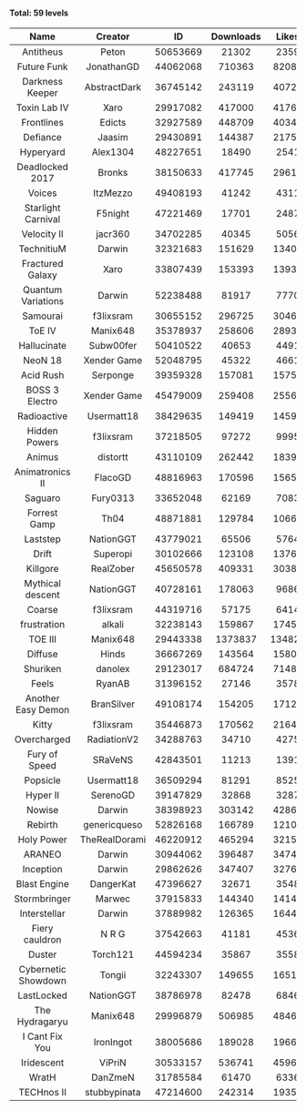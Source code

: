 #### Total: 59 levels

| Name | Creator | ID | Downloads | Likes |
|:---:|:---:|:---:|:---:|:---:|
| Antitheus | Peton | 50653669 | 21302 | 2359
| Future Funk | JonathanGD | 44062068 | 710363 | 82089
| Darkness Keeper | AbstractDark | 36745142 | 243119 | 40725
| Toxin Lab IV | Xaro | 29917082 | 417000 | 41769
| Frontlines | Edicts | 32927589 | 448709 | 40342
| Defiance | Jaasim | 29430891 | 144387 | 21753
| Hyperyard | Alex1304 | 48227651 | 18490 | 2541
| Deadlocked 2017 | Bronks | 38150633 | 417745 | 29619
| Voices | ItzMezzo | 49408193 | 41242 | 4311
| Starlight Carnival | F5night | 47221469 | 17701 | 2487
| Velocity II | jacr360 | 34702285 | 40345 | 5056
| TechnitiuM | Darwin | 32321683 | 151629 | 13409
| Fractured Galaxy  | Xaro | 33807439 | 153393 | 13931
| Quantum Variations | Darwin | 52238488 | 81917 | 7770
| Samourai | f3lixsram | 30655152 | 296725 | 30460
| ToE IV  | Manix648 | 35378937 | 258606 | 28934
| Hallucinate | Subw00fer | 50410522 | 40653 | 4491
| NeoN 18 | Xender Game | 52048795 | 45322 | 4661
| Acid Rush | Serponge | 39359328 | 157081 | 15757
| BOSS 3 Electro | Xender Game | 45479009 | 259408 | 25566
| Radioactive | Usermatt18 | 38429635 | 149419 | 14597
| Hidden Powers | f3lixsram | 37218505 | 97272 | 9995
| Animus | distortt | 43110109 | 262442 | 18390
| Animatronics II | FlacoGD | 48816963 | 170596 | 15652
| Saguaro | Fury0313 | 33652048 | 62169 | 7083
| Forrest Gamp | Th04 | 48871881 | 129784 | 10663
| Laststep | NationGGT | 43779021 | 65506 | 5764
| Drift | Superopi | 30102666 | 123108 | 13769
| Killgore | RealZober | 45650578 | 409331 | 30385
| Mythical descent | NationGGT | 40728161 | 178063 | 9686
| Coarse | f3lixsram | 44319716 | 57175 | 6414
| frustration | alkali | 32238143 | 159867 | 17456
| TOE III | Manix648 | 29443338 | 1373837 | 134823
| Diffuse | Hinds | 36667269 | 143564 | 15801
| Shuriken | danolex | 29123017 | 684724 | 71481
| Feels | RyanAB | 31396152 | 27146 | 3578
| Another Easy Demon | BranSilver | 49108174 | 154205 | 17129
| Kitty | f3lixsram | 35446873 | 170562 | 21642
| Overcharged | RadiationV2 | 34288763 | 34710 | 4275
| Fury of Speed | SRaVeNS | 42843501 | 11213 | 1391
| Popsicle | Usermatt18 | 36509294 | 81291 | 8525
| Hyper II | SerenoGD | 39147829 | 32868 | 3287
| Nowise | Darwin | 38398923 | 303142 | 42863
| Rebirth | genericqueso | 52826168 | 166789 | 12104
| Holy Power | TheRealDorami | 46220912 | 465294 | 32157
| ARANEO | Darwin | 30944062 | 396487 | 34745
| Inception | Darwin | 29862626 | 347407 | 32760
| Blast Engine | DangerKat | 47396627 | 32671 | 3548
| Stormbringer | Marwec | 37915833 | 144340 | 14149
| Interstellar | Darwin | 37889982 | 126365 | 16441
| Fiery cauldron | N R G | 37542663 | 41181 | 4536
| Duster | Torch121 | 44594234 | 35867 | 3558
| Cybernetic Showdown  | Tongii | 32243307 | 149655 | 16511
| LastLocked | NationGGT | 38786978 | 82478 | 6846
| The Hydragaryu | Manix648 | 29996879 | 506985 | 48461
| I Cant Fix You | IronIngot | 38005686 | 189028 | 19661
| Iridescent | ViPriN | 30533157 | 536741 | 45963
| WratH | DanZmeN | 31785584 | 61470 | 6336
| TECHnos II | stubbypinata | 47214600 | 242314 | 19354
